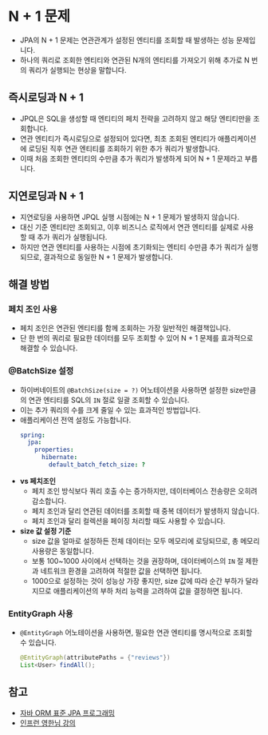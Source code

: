 # N + 1 문제

- JPA의 N + 1 문제는 연관관계가 설정된 엔티티를 조회할 때 발생하는 성능 문제입니다.
- 하나의 쿼리로 조회한 엔티티와 연관된 N개의 엔티티를 가져오기 위해 추가로 N 번의 쿼리가 실행되는 현상을 말합니다.

## 즉시로딩과 N + 1

- JPQL은 SQL을 생성할 때 엔티티의 페치 전략을 고려하지 않고 해당 엔티티만을 조회합니다.
- 연관 엔티티가 즉시로딩으로 설정되어 있다면, 최초 조회된 엔티티가 애플리케이션에 로딩된 직후 연관 엔티티를 조회하기 위한 추가 쿼리가 발생합니다.
- 이때 처음 조회한 엔티티의 수만큼 추가 쿼리가 발생하게 되어 N + 1 문제라고 부릅니다.

## 지연로딩과 N + 1

- 지연로딩을 사용하면 JPQL 실행 시점에는 N + 1 문제가 발생하지 않습니다.
- 대신 기준 엔티티만 조회되고, 이후 비즈니스 로직에서 연관 엔티티를 실제로 사용할 때 추가 쿼리가 실행됩니다.
- 하지만 연관 엔티티를 사용하는 시점에 초기화되는 엔티티 수만큼 추가 쿼리가 실행되므로, 결과적으로 동일한 N + 1 문제가 발생합니다.

## 해결 방법

### 페치 조인 사용

- 페치 조인은 연관된 엔티티를 함께 조회하는 가장 일반적인 해결책입니다.
- 단 한 번의 쿼리로 필요한 데이터를 모두 조회할 수 있어 N + 1 문제를 효과적으로 해결할 수 있습니다.

### @BatchSize 설정

- 하이버네이트의 `@BatchSize(size = ?)` 어노테이션을 사용하면 설정한 size만큼의 연관 엔티티를 SQL의 `IN` 절로 일괄 조회할 수 있습니다.
- 이는 추가 쿼리의 수를 크게 줄일 수 있는 효과적인 방법입니다.
- 애플리케이션 전역 설정도 가능합니다.
  ```yaml
  spring:
    jpa:
      properties:
        hibernate:
          default_batch_fetch_size: ?
  ```
- **vs 페치조인**
  - 페치 조인 방식보다 쿼리 호출 수는 증가하지만, 데이터베이스 전송량은 오히려 감소합니다.
  - 페치 조인과 달리 연관된 데이터를 조회할 때 중복 데이터가 발생하지 않습니다.
  - 페치 조인과 달리 컬렉션을 페이징 처리할 때도 사용할 수 있습니다.
- **size 값 설정 기준**
  - size 값을 얼마로 설정하든 전체 데이터는 모두 메모리에 로딩되므로, 총 메모리 사용량은 동일합니다.
  - 보통 100~1000 사이에서 선택하는 것을 권장하며, 데이터베이스의 `IN` 절 제한과 네트워크 환경을 고려하여 적절한 값을 선택하면 됩니다.
  - 1000으로 설정하는 것이 성능상 가장 좋지만, size 값에 따라 순간 부하가 달라지므로 애플리케이션의 부하 처리 능력을 고려하여 값을 결정하면 됩니다.

### EntityGraph 사용

- `@EntityGraph` 어노테이션을 사용하면, 필요한 연관 엔티티를 명시적으로 조회할 수 있습니다.
  ```java
  @EntityGraph(attributePaths = {"reviews"})
  List<User> findAll();
  ```

## 참고

- [자바 ORM 표준 JPA 프로그래밍](https://www.yes24.com/product/goods/19040233)
- [인프런 영한님 강의](https://www.inflearn.com/course/%EC%8A%A4%ED%94%84%EB%A7%81%EB%B6%80%ED%8A%B8-JPA-API%EA%B0%9C%EB%B0%9C-%EC%84%B1%EB%8A%A5%EC%B5%9C%EC%A0%81%ED%99%94)
